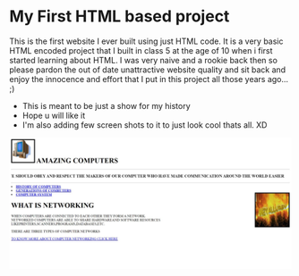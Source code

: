 # My First HTML based project

This is the first website I ever built using just HTML code. It is a very basic HTML encoded project that I built in class 5 at the age of 10 when i first started learning about HTML. I was very naive and a rookie back then so please pardon the out of date unattractive website quality and sit back and enjoy the innocence and effort that I put in this project all those years ago... ;)

* This is meant to be just a show for my history
* Hope u will like it
* I'm also adding few screen shots to it to just look cool thats all. XD

![image1](Images/output1.jpg)